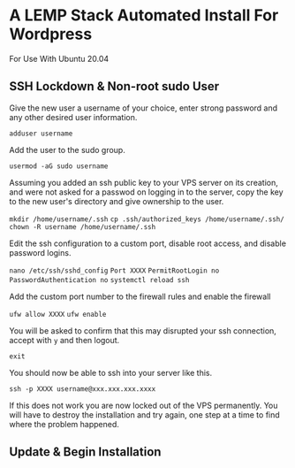 <h1>A LEMP Stack Automated Install For Wordpress</h1>
<p>For Use With Ubuntu 20.04</p>
<h2>SSH Lockdown &amp; Non-root sudo User</h2>
Give the new user a username of your choice, enter strong password and any other desired user information.

`adduser username`

Add the user to the sudo group.

`usermod -aG sudo username`

Assuming you added an ssh public key to your VPS server on its creation, and were not asked for a passwod on logging in to the server, copy the key to the new user's directory and give ownership to the user.

`mkdir /home/username/.ssh`
`cp .ssh/authorized_keys /home/username/.ssh/`
`chown -R username /home/username/.ssh`

Edit the ssh configuration to a custom port, disable root access, and disable password logins.

`nano /etc/ssh/sshd_config`
`Port XXXX`
`PermitRootLogin no`
`PasswordAuthentication no`
`systemctl reload ssh`

Add the custom port number to the firewall rules and enable the firewall

`ufw allow XXXX`
`ufw enable`

You will be asked to confirm that this may disrupted your ssh connection, accept with `y` and then logout.

`exit`

You should now be able to ssh into your server like this.

`ssh -p XXXX username@xxx.xxx.xxx.xxxx`

If this does not work you are now locked out of the VPS permanently. You will have to destroy the installation and try again, one step at a time to find where the problem happened.

<h2>Update &amp; Begin Installation</h2>
